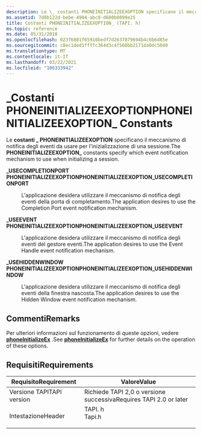 ```yaml
---
description: Le \_ costanti PHONEINITIALIZEEXOPTION specificano il meccanismo di notifica degli eventi da usare per l'inizializzazione di una sessione.
ms.assetid: 7d8b122d-bebe-4904-abc8-d680b0899e25
title: Costanti PHONEINITIALIZEEXOPTION_ (TAPI. h)
ms.topic: reference
ms.date: 05/31/2018
ms.openlocfilehash: 023f6801f65910bedf7d2637079694b4c6b6d85e
ms.sourcegitcommit: c8ec1ded1ffffc364d3c4f560bb2171da0dc5040
ms.translationtype: MT
ms.contentlocale: it-IT
ms.lasthandoff: 03/22/2021
ms.locfileid: "106333942"
---
```

# <a name="phoneinitializeexoption_-constants"></a><span data-ttu-id="dadf3-103">\_Costanti PHONEINITIALIZEEXOPTION</span><span class="sxs-lookup"><span data-stu-id="dadf3-103">PHONEINITIALIZEEXOPTION\_ Constants</span></span>

<span data-ttu-id="dadf3-104">Le **costanti \_ PHONEINITIALIZEEXOPTION** specificano il meccanismo di notifica degli eventi da usare per l'inizializzazione di una sessione.</span><span class="sxs-lookup"><span data-stu-id="dadf3-104">The **PHONEINITIALIZEEXOPTION\_** constants specify which event notification mechanism to use when initializing a session.</span></span>

<dl> <dt>

<span data-ttu-id="dadf3-105"><span id="PHONEINITIALIZEEXOPTION_USECOMPLETIONPORT"></span><span id="phoneinitializeexoption_usecompletionport"></span>**\_USECOMPLETIONPORT PHONEINITIALIZEEXOPTION**</span><span class="sxs-lookup"><span data-stu-id="dadf3-105"><span id="PHONEINITIALIZEEXOPTION_USECOMPLETIONPORT"></span><span id="phoneinitializeexoption_usecompletionport"></span>**PHONEINITIALIZEEXOPTION\_USECOMPLETIONPORT**</span></span>
</dt> <dd> <dl> <dt>



<span data-ttu-id="dadf3-106">L'applicazione desidera utilizzare il meccanismo di notifica degli eventi della porta di completamento.</span><span class="sxs-lookup"><span data-stu-id="dadf3-106">The application desires to use the Completion Port event notification mechanism.</span></span>


</dt> </dl> </dd> <dt>

<span data-ttu-id="dadf3-107"><span id="PHONEINITIALIZEEXOPTION_USEEVENT"></span><span id="phoneinitializeexoption_useevent"></span>**\_USEEVENT PHONEINITIALIZEEXOPTION**</span><span class="sxs-lookup"><span data-stu-id="dadf3-107"><span id="PHONEINITIALIZEEXOPTION_USEEVENT"></span><span id="phoneinitializeexoption_useevent"></span>**PHONEINITIALIZEEXOPTION\_USEEVENT**</span></span>
</dt> <dd> <dl> <dt>



<span data-ttu-id="dadf3-108">L'applicazione desidera utilizzare il meccanismo di notifica degli eventi del gestore eventi.</span><span class="sxs-lookup"><span data-stu-id="dadf3-108">The application desires to use the Event Handle event notification mechanism.</span></span>


</dt> </dl> </dd> <dt>

<span data-ttu-id="dadf3-109"><span id="PHONEINITIALIZEEXOPTION_USEHIDDENWINDOW"></span><span id="phoneinitializeexoption_usehiddenwindow"></span>**\_USEHIDDENWINDOW PHONEINITIALIZEEXOPTION**</span><span class="sxs-lookup"><span data-stu-id="dadf3-109"><span id="PHONEINITIALIZEEXOPTION_USEHIDDENWINDOW"></span><span id="phoneinitializeexoption_usehiddenwindow"></span>**PHONEINITIALIZEEXOPTION\_USEHIDDENWINDOW**</span></span>
</dt> <dd> <dl> <dt>



<span data-ttu-id="dadf3-110">L'applicazione desidera utilizzare il meccanismo di notifica degli eventi della finestra nascosta.</span><span class="sxs-lookup"><span data-stu-id="dadf3-110">The application desires to use the Hidden Window event notification mechanism.</span></span>


</dt> </dl> </dd> </dl>

## <a name="remarks"></a><span data-ttu-id="dadf3-111">Commenti</span><span class="sxs-lookup"><span data-stu-id="dadf3-111">Remarks</span></span>

<span data-ttu-id="dadf3-112">Per ulteriori informazioni sul funzionamento di queste opzioni, vedere [**phoneInitializeEx**](/windows/desktop/api/Tapi/nf-tapi-phoneinitializeexa) .</span><span class="sxs-lookup"><span data-stu-id="dadf3-112">See [**phoneInitializeEx**](/windows/desktop/api/Tapi/nf-tapi-phoneinitializeexa) for further details on the operation of these options.</span></span>

## <a name="requirements"></a><span data-ttu-id="dadf3-113">Requisiti</span><span class="sxs-lookup"><span data-stu-id="dadf3-113">Requirements</span></span>



| <span data-ttu-id="dadf3-114">Requisito</span><span class="sxs-lookup"><span data-stu-id="dadf3-114">Requirement</span></span> | <span data-ttu-id="dadf3-115">Valore</span><span class="sxs-lookup"><span data-stu-id="dadf3-115">Value</span></span> |
|-------------------------|-----------------------------------------------------------------------------------|
| <span data-ttu-id="dadf3-116">Versione TAPI</span><span class="sxs-lookup"><span data-stu-id="dadf3-116">TAPI version</span></span><br/> | <span data-ttu-id="dadf3-117">Richiede TAPI 2,0 o versione successiva</span><span class="sxs-lookup"><span data-stu-id="dadf3-117">Requires TAPI 2.0 or later</span></span><br/>                                             |
| <span data-ttu-id="dadf3-118">Intestazione</span><span class="sxs-lookup"><span data-stu-id="dadf3-118">Header</span></span><br/>       | <dl> <span data-ttu-id="dadf3-119"><dt>TAPI. h</dt></span><span class="sxs-lookup"><span data-stu-id="dadf3-119"><dt>Tapi.h</dt></span></span> </dl> |



 

 




